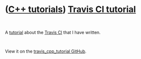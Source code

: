 



 

 

 

 

 

([C++ tutorials](CppTutorial.htm)) [Travis CI tutorial](CppTravisCiTutorial.htm)
================================================================================

 

A [tutorial](CppTutorial.htm) about the [Travis CI](CppTravisCi.htm)
that I have written.

 

View it on the [travis\_cpp\_tutorial
GitHub](https://github.com/richelbilderbeek/travis_cpp_tutorial).

 

 

 

 

 





 



